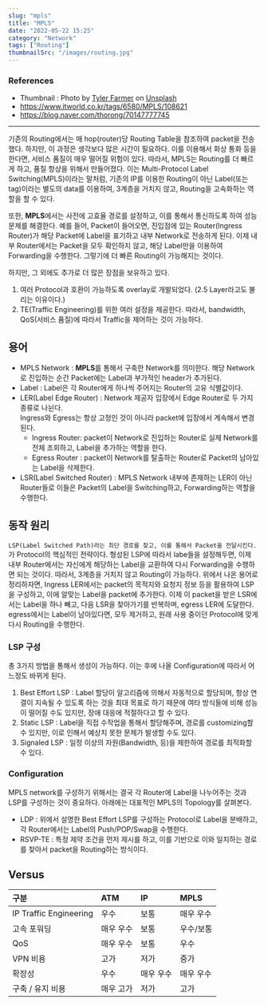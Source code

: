 ```yaml
---
slug: "mpls"
title: "MPLS"
date: "2022-05-22 15:25"
category: "Network"
tags: ["Routing"]
thumbnailSrc: "/images/routing.jpg"
---
```


### References

- Thumbnail : Photo by [Tyler Farmer](https://unsplash.com/@tylerfarmer?utm_source=unsplash&utm_medium=referral&utm_content=creditCopyText) on [Unsplash](https://unsplash.com/s/photos/forwarding?utm_source=unsplash&utm_medium=referral&utm_content=creditCopyText)
- <https://www.itworld.co.kr/tags/6580/MPLS/108621>
- <https://blog.naver.com/thorong/70147777745>

---

기존의 Routing에서는 매 hop(router)당 Routing Table을 참조하여 packet을 전송했다. 하지만, 이 과정은 생각보다 많은 시간이 필요하다. 이를 이용해서 화상 통화 등을 한다면, 서비스 품질이 매우 떨어질 위험이 있다. 따라서, MPLS는 Routing를 더 빠르게 하고, 품질 항상을 위해서 만들어졌다. 이는 Multi-Protocol Label Switching(MPLS)이라는 말처럼, 기존의 IP를 이용한 Routing이 아닌 Label(또는 tag)이라는 별도의 data를 이용하여, 3계층을 거치지 않고, Routing을 고속화하는 역할을 할 수 있다.

또한, **MPLS**에서는 사전에 고효율 경로를 설정하고, 이를 통해서 통신하도록 하여 성능 문제를 해결한다. 예를 들어, Packet이 들어오면, 진입점에 있는 Router(Ingress Router)가 해당 Packet에 Label을 표기하고 내부 Network로 전송하게 된다. 이제 내부 Router에서는 Packet을 모두 확인하지 않고, 해당 Label만을 이용하여 Forwarding을 수행한다. 그렇기에 더 빠른 Routing이 가능해지는 것이다.

하지만, 그 외에도 추가로 더 많은 장점을 보유하고 있다.

1. 여러 Protocol과 호환이 가능하도록 overlay로 개발되었다. (2.5 Layer라고도 불리는 이유이다.)
2. TE(Traffic Engineering)를 위한 여러 설정을 제공한다. 따라서, bandwidth, QoS(서비스 품질)에 따라서 Traffic을 제어하는 것이 가능하다.

## 용어

- MPLS Network : **MPLS**를 통해서 구축한 Network를 의미한다. 해당 Network로 진입하는 순간 Packet에는 Label과 부가적인 header가 추가된다.
- Label : Label은 각 Router에게 하나씩 주어지는 Router의 고유 식별값이다.
- LER(Label Edge Router) : Network 제공자 입장에서 Edge Router로 두 가지 종류로 나뉜다.  
  Ingress와 Egress는 항상 고정인 것이 아니라 packet에 입장에서 계속해서 변경된다.
  - Ingress Router: packet이 Network로 진입하는 Router로 실제 Network를 전체 조회하고, Label을 추가하는 역할을 한다.
  - Egress Router : packet이 Network를 탈출하는 Router로 Packet의 남아있는 Label을 삭제한다.
- LSR(Label Switched Router) : MPLS Network 내부에 존재하는 LER이 아닌 Router들로 이들은 Packet의 Label을 Switching하고, Forwarding하는 역할을 수행한다.

## 동작 원리

`LSP(Label Switched Path)라는 최단 경로를 찾고, 이를 통해서 Packet을 전달시킨다.`가 Protocol의 핵심적인 전략이다. 형성된 LSP에 따라서 labe들을 설정해두면, 이제 내부 Router에서는 자신에게 해당하는 Label을 교환하여 다시 Forwarding을 수행하면 되는 것이다. 따라서, 3계층을 거치지 않고 Routing이 가능하다. 위에서 나온 용어로 정리하자면, Ingress LER에서는 packet의 목적지와 요청지 정보 등을 활용하여 LSP을 구성하고, 이에 알맞는 Label을 packet에 추가한다. 이제 이 packet을 받은 LSR에서는 Label을 하나 빼고, 다음 LSR을 찾아가기를 반복하며, egress LER에 도달한다. egress에서는 Label이 남아있다면, 모두 제거하고, 원래 사용 중이던 Protocol에 맞게 다시 Routing을 수행한다.

### LSP 구성

총 3가지 방법을 통해서 생성이 가능하다. 이는 후에 나올 Configuration에 따라서 어느정도 바뀌게 된다.

1. Best Effort LSP : Label 할당이 알고리즘에 의해서 자동적으로 할당되며, 항상 연결이 지속될 수 있도록 하는 것을 최대 목표로 하기 때문에 여타 방식들에 비해 성능이 떨어질 수도 있지만, 장애 대응에 적절하다고 할 수 있다.
2. Static LSP : Label을 직접 수작업을 통해서 할당해주며, 경로를 customizing할 수 있지만, 이로 인해서 예상치 못한 문제가 발생할 수도 있다.
3. Signaled LSP : 일정 이상의 자원(Bandwidth, 등)을 제한하여 경로를 최적화할 수 있다.

### Configuration

MPLS network를 구성하기 위해서는 결국 각 Router에 Label을 나누어주는 것과 LSP를 구성하는 것이 중요하다. 아래에는 대표적인 MPLS의 Topology를 살펴본다.

- LDP : 위에서 설명한 Best Effort LSP를 구성하는 Protocol로 Label을 분배하고, 각 Router에서는 Label의 Push/POP/Swap을 수행한다.
- RSVP-TE : 특정 제약 조건을 먼저 제시를 하고, 이를 기반으로 이와 일치하는 경로를 찾아서 packet을 Routing하는 방식이다.

## Versus

| 구분                   | ATM       | IP        | MPLS      |
| :--------------------- | :-------- | :-------- | :-------- |
| IP Traffic Engineering | 우수      | 보통      | 매우 우수 |
| 고속 포워딩            | 매우 우수 | 보통      | 우수/보통 |
| QoS                    | 매우 우수 | 보통      | 우수      |
| VPN 비용               | 고가      | 저가      | 중가      |
| 확장성                 | 우수      | 매우 우수 | 매우 우수 |
| 구축 / 유지 비용       | 매우 고가 | 저가      | 고가      |

